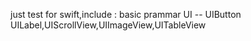 just test for swift,include :
basic prammar 
UI -- UIButton UILabel,UIScrollView,UIImageView,UITableView
